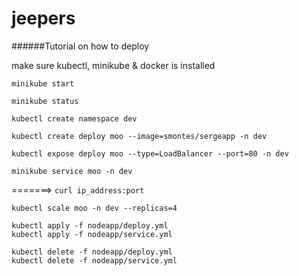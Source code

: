 # jeepers
######Tutorial on how to deploy

make sure kubectl, minikube & docker is installed
```
minikube start

minikube status

kubectl create namespace dev

kubectl create deploy moo --image=smontes/sergeapp -n dev

kubectl expose deploy moo --type=LoadBalancer --port=80 -n dev

minikube service moo -n dev
```
=======> `curl ip_address:port`
```
kubectl scale moo -n dev --replicas=4

kubectl apply -f nodeapp/deploy.yml
kubectl apply -f nodeapp/service.yml

kubectl delete -f nodeapp/deploy.yml
kubectl delete -f nodeapp/service.yml
```